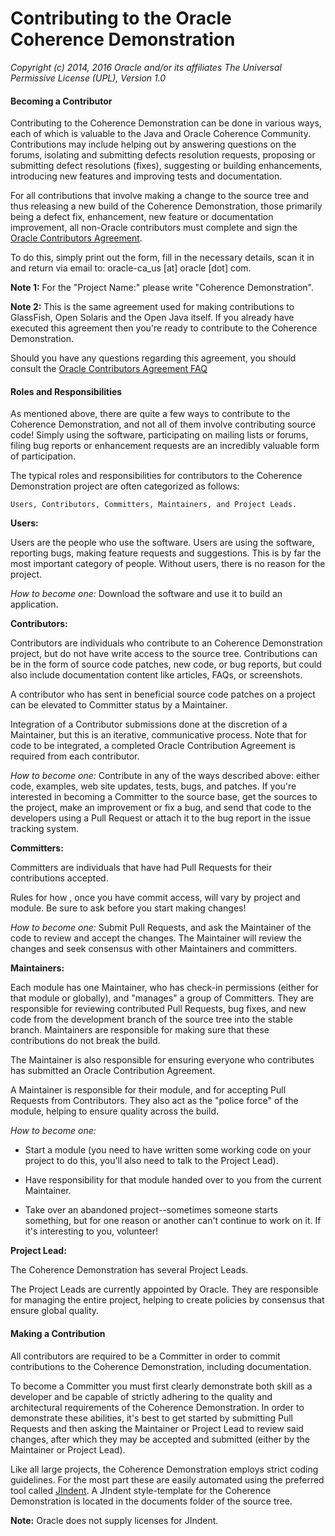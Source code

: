 Contributing to the Oracle Coherence Demonstration
==================================================

_Copyright (c) 2014, 2016 Oracle and/or its affiliates The Universal Permissive License (UPL), Version 1.0_

<h4>Becoming a Contributor</h4>

Contributing to the Coherence Demonstration can be done in various ways, each of which is
valuable to the Java and Oracle Coherence Community.  Contributions may
include helping out by answering questions on the forums, isolating and submitting
defects resolution requests, proposing or submitting defect resolutions (fixes),
suggesting or building enhancements, introducing new features and improving tests
and documentation.

For all contributions that involve making a change to the source tree and thus
releasing a new build of the Coherence Demonstration, those primarily
being a defect fix, enhancement, new feature or documentation improvement, all
non-Oracle contributors must complete and sign the
[Oracle Contributors Agreement](https://oca.opensource.oracle.com/).

To do this, simply print out the form, fill in the necessary details, scan it
in and return via email to: oracle-ca_us [at] oracle [dot] com.

**Note 1:** For the "Project Name:" please write "Coherence Demonstration".

**Note 2:** This is the same agreement used for making contributions to GlassFish,
Open Solaris and the Open Java itself.  If you already have executed this
agreement then you're ready to contribute to the Coherence Demonstration.

Should you have any questions regarding this agreement, you should consult the
[Oracle Contributors Agreement FAQ](https://oca.opensource.oracle.com/)

<h4>Roles and Responsibilities</h4>

As mentioned above, there are quite a few ways to contribute to the Coherence
Demonstration, and not all of them involve  contributing source code!  Simply using
the software, participating on mailing  lists or forums, filing bug reports or
enhancement requests are an incredibly valuable form of participation.

The typical roles and responsibilities for contributors to the Coherence Demonstration
project are often categorized as follows:

    Users, Contributors, Committers, Maintainers, and Project Leads.

**Users:**

Users are the people who use the software. Users are using the software, reporting
bugs, making feature requests and suggestions. This is by far the most important
category of people. Without users, there is no reason for the project.

*How to become one:* Download the software and use it to build an application.

**Contributors:**

Contributors are individuals who contribute to an Coherence Demonstration project,
but do not have write access to the source tree. Contributions can be in the form of
source code patches, new code, or bug reports, but could also include documentation
content like articles, FAQs, or screenshots.

A contributor who has sent in beneficial source code patches on a project
can be elevated to Committer status by a Maintainer.

Integration of a Contributor submissions done at the discretion of a Maintainer,
but this is an iterative, communicative process. Note that for code to be
integrated, a completed Oracle Contribution Agreement is required from
each contributor.

*How to become one:* Contribute in any of the ways described above: either code,
examples, web site updates, tests, bugs, and patches. If you're interested in
becoming a Committer to the source base, get the sources to the project, make
an improvement or fix a bug, and send that code to the developers using a Pull Request
or attach it to the bug report in the issue tracking system.

**Committers:**

Committers are individuals that have had Pull Requests for their contributions accepted.

Rules for how , once you have commit access, will vary by project and
module. Be sure to ask before you start making changes!

*How to become one:* Submit Pull Requests, and ask the Maintainer of
the code to review and accept the changes. The Maintainer will review the changes
and seek consensus with other Maintainers and committers.

**Maintainers:**

Each module has one Maintainer, who has check-in permissions (either for that
module or globally), and "manages" a group of Committers. They are responsible
for reviewing contributed Pull Requests, bug fixes, and new code from the development
branch of the source tree into the stable branch. Maintainers are responsible
for making sure that these contributions do not break the build.

The Maintainer is also responsible for ensuring everyone who contributes
has submitted an Oracle Contribution Agreement.

A Maintainer is responsible for their module, and for accepting Pull Requests
from Contributors. They also act as the "police force" of the module,
helping to ensure quality across the build.

*How to become one:*

- Start a module (you need to have written some working code on your project
  to do this, you'll also need to talk to the Project Lead).

- Have responsibility for that module handed over to you from the current Maintainer.

- Take over an abandoned project--sometimes someone starts something, but for
  one reason or another can't continue to work on it. If it's interesting to you,
  volunteer!

**Project Lead:**

The Coherence Demonstration has several Project Leads.

The Project Leads are currently appointed by Oracle. They are responsible for
managing the entire project, helping to create policies by consensus that
ensure global quality.

<h4>Making a Contribution</h4>

All contributors are required to be a Committer in order to commit
contributions to the Coherence Demonstration, including documentation.

To become a Committer you must first clearly demonstrate both
skill as a developer and be capable of strictly adhering to the quality
and architectural requirements of the Coherence Demonstration.   In order
to demonstrate these abilities, it's best to get started by submitting Pull Requests
and then asking the Maintainer or Project Lead to review said changes, after which
they may be accepted and submitted (either by the Maintainer or Project Lead).

Like all large projects, the Coherence Demonstration employs strict coding
guidelines.  For the most part these are easily automated using the preferred
tool called [JIndent](http://www.jindent.com).  A JIndent style-template for
the Coherence Demonstration is located in the documents folder of the source tree.

**Note:** Oracle does not supply licenses for JIndent.
